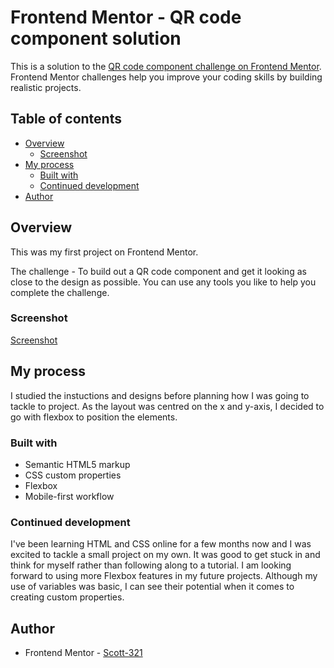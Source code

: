 # Frontend Mentor - QR code component solution

This is a solution to the [QR code component challenge on Frontend Mentor](https://www.frontendmentor.io/challenges/qr-code-component-iux_sIO_H). Frontend Mentor challenges help you improve your coding skills by building realistic projects. 

## Table of contents
- [Overview](#overview)
  - [Screenshot](#screenshot)
- [My process](#my-process)
  - [Built with](#built-with)
  - [Continued development](#continued-development)
- [Author](#author)


## Overview
This was my first project on Frontend Mentor.

The challenge - To build out a QR code component and get it looking as close to the design as possible.
You can use any tools you like to help you complete the challenge.

### Screenshot
[Screenshot](screenshot.png)


## My process
I studied the instuctions and designs before planning how I was going to tackle to project.  As the layout was centred on the x and y-axis, I decided to go with flexbox to position the elements.


### Built with
- Semantic HTML5 markup
- CSS custom properties
- Flexbox
- Mobile-first workflow


### Continued development
I've been learning HTML and CSS online for a few months now and I was excited to tackle a small project on my own. It was good to get stuck in and think for myself rather than following along to a tutorial.
I am looking forward to using more Flexbox features in my future projects. 
Although my use of variables was basic, I can see their potential when it comes to creating custom properties.

## Author
- Frontend Mentor - [Scott-321](https://www.frontendmentor.io/profile/Scott-321)

